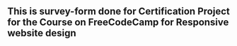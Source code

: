 ## This is survey-form done for Certification Project for the Course on FreeCodeCamp for Responsive website design 